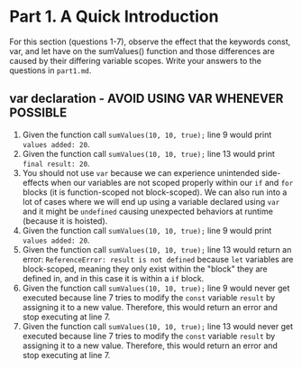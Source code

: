 # Part 1. A Quick Introduction

For this section (questions 1-7), observe the effect that the keywords const, var, and let have on the sumValues() function and those differences are caused by their differing variable scopes. Write your answers to the questions in `part1.md`.

## var declaration - AVOID USING VAR WHENEVER POSSIBLE

1. Given the function call `sumValues(10, 10, true);` line 9 would print `values added: 20`.
2. Given the function call `sumValues(10, 10, true);` line 13 would print `final result: 20`.
3. You should not use `var` because we can experience unintended side-effects when our variables are not scoped properly within our `if` and `for` blocks (it is function-scoped not block-scoped). We can also run into a lot of cases where we will end up using a variable declared using `var` and it might be `undefined` causing unexpected behaviors at runtime (because it is hoisted).
4. Given the function call `sumValues(10, 10, true);` line 9 would print `values added: 20`.
5. Given the function call `sumValues(10, 10, true);` line 13 would return an error: `ReferenceError: result is not defined` because `let` variables are block-scoped, meaning they only exist within the "block" they are defined in, and in this case it is within a `if` block.
6. Given the function call `sumValues(10, 10, true);` line 9 would never get executed because line 7 tries to modify the `const` variable `result` by assigning it to a new value. Therefore, this would return an error and stop executing at line 7.
7. Given the function call `sumValues(10, 10, true);` line 13 would never get executed because line 7 tries to modify the `const` variable `result` by assigning it to a new value. Therefore, this would return an error and stop executing at line 7.
